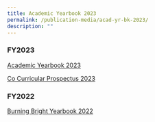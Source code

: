 ```yaml
---
title: Academic Yearbook 2023
permalink: /publication-media/acad-yr-bk-2023/
description: ""
---
```

### FY2023

[Academic Yearbook 2023](https://online.fliphtml5.com/fomwr/bepf/#p=1)

[Co Curricular Prospectus 2023](https://online.fliphtml5.com/fomwr/watz/)

### FY2022

[Burning Bright Yearbook 2022](https://online.fliphtml5.com/fomwr/ctfv/)